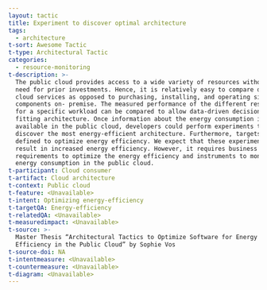 ```yaml
---
layout: tactic
title: Experiment to discover optimal architecture
tags:
  - architecture
t-sort: Awesome Tactic
t-type: Architectural Tactic
categories:
  - resource-monitoring
t-description: >-
  The public cloud provides access to a wide variety of resources without the
  need for prior investments. Hence, it is relatively easy to compare different
  cloud services as opposed to purchasing, installing, and operating similar
  components on- premise. The measured performance of the different resources
  for a specific workload can be compared to allow data-driven decisions for the
  fitting architecture. Once information about the energy consumption is
  available in the public cloud, developers could perform experiments to
  discover the most energy-efficient architecture. Furthermore, targets can be
  defined to optimize energy efficiency. We expect that these experiments can
  result in increased energy efficiency. However, it requires business
  requirements to optimize the energy efficiency and instruments to monitor the
  energy consumption in the public cloud.
t-participant: Cloud consumer
t-artifact: Cloud architecture
t-context: Public cloud
t-feature: <Unavailable>
t-intent: Optimizing energy-efficiency
t-targetQA: Energy-efficiency
t-relatedQA: <Unavailable>
t-measuredimpact: <Unavailable>
t-source: >-
  Master Thesis “Architectural Tactics to Optimize Software for Energy
  Efficiency in the Public Cloud” by Sophie Vos
t-source-doi: NA
t-intentmeasure: <Unavailable>
t-countermeasure: <Unavailable>
t-diagram: <Unavailable>
---
```


